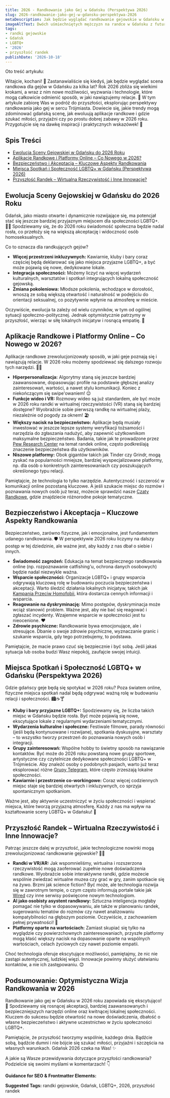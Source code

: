 ```yaml
---
title: 2026 - Randkowanie jako Gej w Gdańsku (Perspektywa 2026)
slug: 2026-randkowanie-jako-gej-w-gdansku-perspektywa-2026
metaDescription: Jak będzie wyglądać randkowanie gejowskie w Gdańsku w 2026? Odkryj przyszłe trendy, aplikacje, bezpieczeństwo i miejsca spotkań. Przygotuj się na przyszłość! 🏳️‍🌈✨
imageAltText: Dwóch uśmiechniętych mężczyzn na randce w Gdańsku z futurystycznym tłem symbolizującym rok 2026.
tags:
- randki gejowskie
- Gdańsk
- LGBTQ+
- '2026'
- przyszłość randek
publishDate: '2026-10-18'
---
```


Oto treść artykułu:

Witajcie, kochani! 👋 Zastanawialiście się kiedyś, jak będzie wyglądać scena randkowa dla gejów w Gdańsku za kilka lat? Rok 2026 zbliża się wielkimi krokami, a wraz z nim nowe możliwości, wyzwania i technologie, które mogą całkowicie odmienić sposób, w jaki nawiązujemy relacje. 🔮 W tym artykule zabiorę Was w podróż do przyszłości, eksplorując perspektywy randkowania jako gej w sercu Trójmiasta. Dowiecie się, jakie trendy mogą zdominować gdańską scenę, jak ewoluują aplikacje randkowe i gdzie szukać miłości, przyjaźni czy po prostu dobrej zabawy w 2026 roku. Przygotujcie się na dawkę inspiracji i praktycznych wskazówek! 🚀

## Spis Treści

- [Ewolucja Sceny Gejowskiej w Gdańsku do 2026 Roku](#ewolucja-sceny-gejowskiej-w-gdansku-do-2026-roku)
- [Aplikacje Randkowe i Platformy Online – Co Nowego w 2026?](#aplikacje-randkowe-i-platformy-online--co-nowego-w-2026)
- [Bezpieczeństwo i Akceptacja – Kluczowe Aspekty Randkowania](#bezpieczenstwo-i-akceptacja--kluczowe-aspekty-randkowania)
- [Miejsca Spotkań i Społeczność LGBTQ+ w Gdańsku (Perspektywa 2026)](#miejsca-spotkan-i-spolecznosc-lgbtq-w-gdansku-perspektywa-2026)
- [Przyszłość Randek – Wirtualna Rzeczywistość i Inne Innowacje?](#przyszlosc-randek--wirtualna-rzeczywistosc-i-inne-innowacje)

## Ewolucja Sceny Gejowskiej w Gdańsku do 2026 Roku

Gdańsk, jako miasto otwarte i dynamicznie rozwijające się, ma potencjał stać się jeszcze bardziej przyjaznym miejscem dla społeczności LGBTQ+. 🏳️‍🌈 Spodziewamy się, że do 2026 roku świadomość społeczna będzie nadal rosła, co przełoży się na większą akceptację i widoczność osób homoseksualnych.

Co to oznacza dla randkujących gejów?
*   **Więcej przestrzeni inkluzywnych:** Kawiarnie, kluby i bary coraz częściej będą deklarować się jako miejsca przyjazne LGBTQ+, a być może pojawią się nowe, dedykowane lokale.
*   **Integracja społeczności:** Możemy liczyć na więcej wydarzeń kulturalnych, warsztatów i spotkań integrujących lokalną społeczność gejowską.
*   **Zmiana pokoleniowa:** Młodsze pokolenia, wchodzące w dorosłość, wnoszą ze sobą większą otwartość i naturalność w podejściu do orientacji seksualnej, co pozytywnie wpłynie na atmosferę w mieście.

Oczywiście, ewolucja ta zależy od wielu czynników, w tym od ogólnej sytuacji społeczno-politycznej. Jednak optymistycznie patrzymy w przyszłość, wierząc w siłę lokalnych inicjatyw i rosnącą empatię. 💪

## Aplikacje Randkowe i Platformy Online – Co Nowego w 2026?

Aplikacje randkowe zrewolucjonizowały sposób, w jaki geje poznają się i nawiązują relacje. W 2026 roku możemy spodziewać się dalszego rozwoju tych narzędzi. 📱✨

*   **Hiperpersonalizacja:** Algorytmy staną się jeszcze bardziej zaawansowane, dopasowując profile na podstawie głębszej analizy zainteresowań, wartości, a nawet stylu komunikacji. Koniec z niekończącym się swipe'owaniem! 😉
*   **Funkcje wideo i VR:** Rozmowy wideo są już standardem, ale być może w 2026 roku randki w wirtualnej rzeczywistości (VR) staną się bardziej dostępne? Wyobraźcie sobie pierwszą randkę na wirtualnej plaży, niezależnie od pogody za oknem! 🏖️
*   **Większy nacisk na bezpieczeństwo:** Aplikacje będą musiały inwestować w jeszcze lepsze systemy weryfikacji tożsamości i narzędzia do zgłaszania nadużyć, aby zapewnić użytkownikom maksymalne bezpieczeństwo. Badania, takie jak te prowadzone przez [Pew Research Center](https://www.pewresearch.org) na temat randek online, często podkreślają znaczenie bezpieczeństwa dla użytkowników.
*   **Niszowe platformy:** Obok gigantów takich jak Tinder czy Grindr, mogą zyskać na popularności mniejsze, bardziej wyspecjalizowane platformy, np. dla osób o konkretnych zainteresowaniach czy poszukujących określonego typu relacji.

Pamiętajcie, że technologia to tylko narzędzie. Autentyczność i szczerość w komunikacji online pozostaną kluczowe. A jeśli szukacie miejsc do rozmów i poznawania nowych osób już teraz, możecie sprawdzić nasze [Czaty Randkowe](/czaty/randkowe), gdzie znajdziecie różnorodne pokoje tematyczne.

## Bezpieczeństwo i Akceptacja – Kluczowe Aspekty Randkowania

Bezpieczeństwo, zarówno fizyczne, jak i emocjonalne, jest fundamentem udanego randkowania. 🛡️ W perspektywie 2026 roku liczymy na dalszy postęp w tej dziedzinie, ale ważne jest, aby każdy z nas dbał o siebie i innych.

*   **Świadomość zagrożeń:** Edukacja na temat bezpiecznego randkowania online (np. rozpoznawanie catfishing'u, ochrona danych osobowych) będzie nadal niezwykle ważna.
*   **Wsparcie społeczności:** Organizacje LGBTQ+ i grupy wsparcia odgrywają kluczową rolę w budowaniu poczucia bezpieczeństwa i akceptacji. Warto śledzić działania lokalnych inicjatyw, takich jak [Kampania Przeciw Homofobii](https://kph.org.pl), która dostarcza cennych informacji i wsparcia.
*   **Reagowanie na dyskryminację:** Mimo postępów, dyskryminacja może wciąż stanowić problem. Ważne jest, aby nie bać się reagować i zgłaszać incydenty. Wzajemne wsparcie w społeczności jest tu nieocenione. ❤️
*   **Zdrowie psychiczne:** Randkowanie bywa emocjonujące, ale i stresujące. Dbanie o swoje zdrowie psychiczne, wyznaczanie granic i szukanie wsparcia, gdy tego potrzebujemy, to podstawa.

Pamiętajcie, że macie prawo czuć się bezpiecznie i być sobą. Jeśli jakaś sytuacja lub osoba budzi Wasz niepokój, zaufajcie swojej intuicji.

## Miejsca Spotkań i Społeczność LGBTQ+ w Gdańsku (Perspektywa 2026)

Gdzie gdańscy geje będą się spotykać w 2026 roku? Poza światem online, fizyczne miejsca spotkań nadal będą odgrywać ważną rolę w budowaniu relacji i społeczności. 🏙️☕🍸

*   **Kluby i bary przyjazne LGBTQ+:** Spodziewamy się, że liczba takich miejsc w Gdańsku będzie rosła. Być może pojawią się nowe, ekscytujące lokale z regularnymi wydarzeniami tematycznymi.
*   **Wydarzenia kulturalne i społeczne:** Festiwale filmowe, parady równości (jeśli będą kontynuowane i rozwijane), spotkania dyskusyjne, warsztaty – to wszystko tworzy przestrzeń do poznawania nowych osób i integracji.
*   **Grupy zainteresowań:** Wspólne hobby to świetny sposób na nawiązanie kontaktów. Być może do 2026 roku powstaną nowe grupy sportowe, artystyczne czy czytelnicze dedykowane społeczności LGBTQ+ w Trójmieście. Aby znaleźć osoby o podobnych pasjach, warto już teraz eksplorować różne [Grupy Telegram](/grupy), które często zrzeszają lokalne społeczności.
*   **Kawiarnie i przestrzenie co-workingowe:** Coraz więcej codziennych miejsc staje się bardziej otwartych i inkluzywnych, co sprzyja spontanicznym spotkaniom.

Ważne jest, aby aktywnie uczestniczyć w życiu społeczności i wspierać miejsca, które tworzą przyjazną atmosferę. Każdy z nas ma wpływ na kształtowanie sceny LGBTQ+ w Gdańsku! 🥳

## Przyszłość Randek – Wirtualna Rzeczywistość i Inne Innowacje?

Patrząc jeszcze dalej w przyszłość, jakie technologiczne nowinki mogą zrewolucjonizować randkowanie gejowskie? 🚀🤖

*   **Randki w VR/AR:** Jak wspomnieliśmy, wirtualna i rozszerzona rzeczywistość mogą zaoferować zupełnie nowe doświadczenia randkowe. Wyobraźcie sobie interaktywne randki, gdzie możecie wspólnie zwiedzać wirtualne muzea czy grać w gry, zanim spotkacie się na żywo. Brzmi jak science fiction? Być może, ale technologia rozwija się w zawrotnym tempie, o czym często informują portale takie jak [Wired](https://www.wired.com) czy inne serwisy poświęcone nowym technologiom.
*   **AI jako osobisty asystent randkowy:** Sztuczna inteligencja mogłaby pomagać nie tylko w dopasowywaniu, ale także w planowaniu randek, sugerowaniu tematów do rozmów czy nawet analizowaniu kompatybilności na głębszym poziomie. Oczywiście, z zachowaniem pełnej prywatności! 🤫
*   **Platformy oparte na wartościach:** Zamiast skupiać się tylko na wyglądzie czy powierzchownych zainteresowaniach, przyszłe platformy mogą kłaść większy nacisk na dopasowanie oparte na wspólnych wartościach, celach życiowych czy nawet poziomie empatii.

Choć technologia oferuje ekscytujące możliwości, pamiętajmy, że nic nie zastąpi autentycznej, ludzkiej więzi. Innowacje powinny służyć ułatwianiu kontaktów, a nie ich zastępowaniu. 😊

## Podsumowanie: Optymistyczna Wizja Randkowania w 2026

Randkowanie jako gej w Gdańsku w 2026 roku zapowiada się ekscytująco! 🌟 Spodziewamy się rosnącej akceptacji, bardziej zaawansowanych i bezpieczniejszych narzędzi online oraz kwitnącej lokalnej społeczności. Kluczem do sukcesu będzie otwartość na nowe doświadczenia, dbałość o własne bezpieczeństwo i aktywne uczestnictwo w życiu społeczności LGBTQ+.

Pamiętajcie, że przyszłość tworzymy wspólnie, każdego dnia. Bądźcie sobą, bądźcie dumni i nie bójcie się szukać miłości, przyjaźni i szczęścia na własnych warunkach. Gdańsk 2026 czeka na Was! ✨

A jakie są Wasze przewidywania dotyczące przyszłości randkowania? Podzielcie się swoimi myślami w komentarzach! 👇

**Guidance for SEO & Frontmatter Elements:**




**Suggested Tags:**
randki gejowskie, Gdańsk, LGBTQ+, 2026, przyszłość randek
